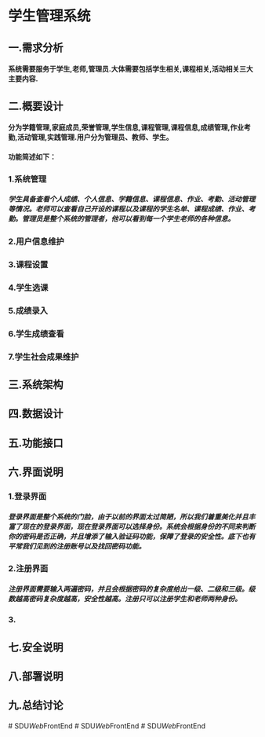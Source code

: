 # 学生管理系统

## 一.**需求分析**

#### 系统需要服务于学生,老师,管理员.大体需要包括学生相关,课程相关,活动相关三大主要内容.

## 二.**概要设计**

#### 分为学籍管理,家庭成员,荣誉管理,学生信息,课程管理,课程信息,成绩管理,作业考勤,活动管理,实践管理.用户分为管理员、教师、学生。

#### 功能简述如下：

### 1.系统管理

##### 学生具备查看个人成绩、个人信息、学籍信息、课程信息、作业、考勤、活动管理等情况。老师可以查看自己开设的课程以及课程的学生名单、课程成绩、作业、考勤。管理员是整个系统的管理者，他可以看到每一个学生老师的各种信息。

### 2.用户信息维护


### 3.课程设置

##### 

### 4.学生选课

### 5.成绩录入

### 6.学生成绩查看

### 7.学生社会成果维护

## 三.**系统架构**



## 四.**数据设计**



## 五.**功能接口**



## 六.**界面说明**

### 1.登录界面

##### 登录界面是整个系统的门脸，由于以前的界面太过简陋，所以我们着重美化并且丰富了现在的登录界面，现在登录界面可以选择身份。系统会根据身份的不同来判断你的密码是否正确，并且增添了输入验证码功能，保障了登录的安全性。底下也有平常我们见到的注册账号以及找回密码功能。

### 2.注册界面

##### 注册界面需要输入两遍密码，并且会根据密码的复杂度给出一级、二级和三级。级数越高密码复杂度越高，安全性越高。注册只可以注册学生和老师两种身份。

### 3.



## 七.**安全说明**



## 八.**部署说明**



## 九.**总结讨论**





#### 



#   S D U _ W e b _ F r o n t E n d  
 #   S D U _ W e b _ F r o n t E n d  
 #   S D U _ W e b _ F r o n t E n d  
 